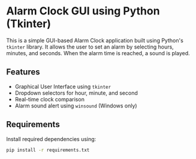 # Alarm Clock GUI using Python (Tkinter)

This is a simple GUI-based Alarm Clock application built using Python's `tkinter` library. It allows the user to set an alarm by selecting hours, minutes, and seconds. When the alarm time is reached, a sound is played.

## Features

- Graphical User Interface using `tkinter`
- Dropdown selectors for hour, minute, and second
- Real-time clock comparison
- Alarm sound alert using `winsound` (Windows only)

## Requirements

Install required dependencies using:

```bash
pip install -r requirements.txt
